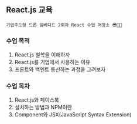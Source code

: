 ## React.js 교육

    기업주도형 드론 임베디드 2회차 React 수업 저장소 😎🐱‍🏍 

### 수업 목적

1. React.js 철학을 이해하자
2. React.js를 기업에서 사용하는 이유
3. 프론트와 백엔트 통신하는 과정을 그려보자


### 수업 목차

1. React.js와 페이스북
2. 설치하는 방법과 NPM이란
3. Component와 JSX(JavaScript Syntax Extension)